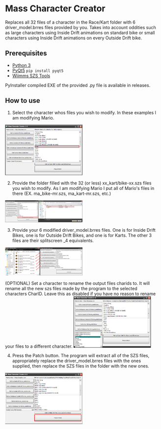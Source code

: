 # Mass Character Creator
Replaces all 32 files of a character in the Race/Kart folder with 6 driver_model.brres files provided by you.
Takes into account oddities such as large characters using Inside Drift animations on standard bike or small characters using Inside Drift animations on every Outside Drift bike.

## Prerequisites
- [Python 3](https://www.python.org/downloads/release/python-3124/)
- [PyQt5](https://pypi.org/project/PyQt5) ```pip install pyqt5```
- [Wiimms SZS Tools](https://szs.wiimm.de/download.html)

PyInstaller compiled EXE of the provided .py file is available in releases.

## How to use

1. Select the character whos files you wish to modify. In these examples I am modifying Mario.
<img src="tutorial/stp1.png" width="50%"/>

2. Provide the folder filled with the 32 (or less) xx_kart/bike-xx.szs files you wish to modify. As I am modifying Mario I put all of Mario's files in there (EX. ma_bike-mr.szs, ma_kart-mr.szs, etc.)
<img src="tutorial/stp2.png" width="50%"/>

3. Provide your 6 modified driver_model.brres files. One is for Inside Drift Bikes, one is for Outside Drift Bikes, and one is for Karts. The other 3 files are their splitscreen _4 equivalents.
<img src="tutorial/stp3.png" width="50%"/>

(OPTIONAL) Set a character to rename the output files charids to. It will rename all the new szs files made by the program to the selected characters CharID.
Leave this as disabled if you have no reason to rename your files to a different character.
<img src="tutorial/opt.png" width="50%"/>

4. Press the Patch button. The program will extract all of the SZS files, appropriately replace the driver_model.brres files with the ones supplied, then replace the SZS files in the folder with the new ones.
<img src="tutorial/stp4.png" width="50%"/>
